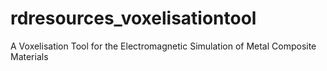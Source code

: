 # rdresources_voxelisationtool
A Voxelisation Tool for the Electromagnetic Simulation of Metal Composite Materials
